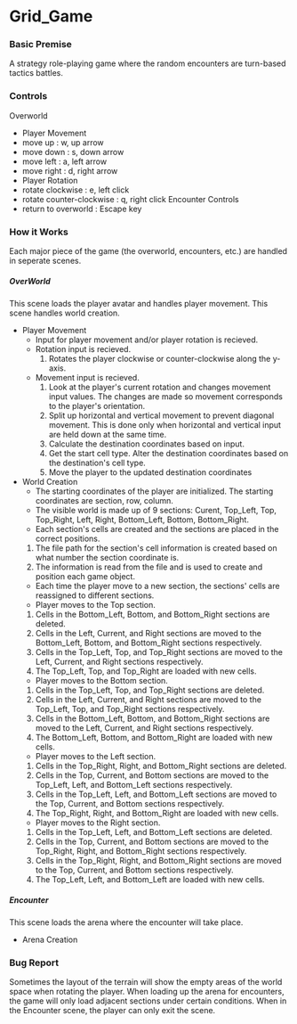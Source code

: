 # Grid_Game
### Basic Premise
A strategy role-playing game where the random encounters are turn-based tactics battles.
### Controls
Overworld
* Player Movement
 * move up    : w, up arrow
 * move down  : s, down arrow
 * move left  : a, left arrow
 * move right : d, right arrow
* Player Rotation
 * rotate clockwise         : e, left click
 * rotate counter-clockwise : q, right click
Encounter Controls
 * return to overworld : Escape key

### How it Works
Each major piece of the game (the overworld, encounters, etc.) are handled in seperate scenes.

##### OverWorld
This scene loads the player avatar and handles player movement. This scene handles world creation.
* Player Movement
  * Input for player movement and/or player rotation is recieved.
  * Rotation input is recieved.
    1. Rotates the player clockwise or counter-clockwise along the y-axis.
  * Movement input is recieved.
    1. Look at the player's current rotation and changes movement input values. The changes are made so movement corresponds to the player's orientation.
    2. Split up horizontal and vertical movement to prevent diagonal movement. This is done only when horizontal and vertical input are held down at the same time.
    3. Calculate the destination coordinates based on input.
    4. Get the start cell type. Alter the destination coordinates based on the destination's cell type.
    5. Move the player to the updated destination coordinates
* World Creation
  * The starting coordinates of the player are initialized. The starting coordinates are section, row, column.
  * The visible world is made up of 9 sections: Curent, Top_Left, Top, Top_Right, Left, Right, Bottom_Left, Bottom, Bottom_Right.
  * Each section's cells are created and the sections are placed in the correct positions.
   1. The file path for the section's cell information is created based on what number the section coordinate is.
   2. The information is read from the file and is used to create and position each game object.
  * Each time the player move to a new section, the sections' cells are reassigned to different sections.
   * Player moves to the Top section.
    1. Cells in the Bottom_Left, Bottom, and Bottom_Right sections are deleted.
    2. Cells in the Left, Current, and Right sections are moved to the Bottom_Left, Bottom, and Bottom_Right sections respectively.
    3. Cells in the Top_Left, Top, and Top_Right sections are moved to the Left, Current, and Right sections respectively.
    4. The Top_Left, Top, and Top_Right are loaded with new cells.
   * Player moves to the Bottom section.
    1. Cells in the Top_Left, Top, and Top_Right sections are deleted.
    2. Cells in the Left, Current, and Right sections are moved to the Top_Left, Top, and Top_Right sections respectively.
    3. Cells in the Bottom_Left, Bottom, and Bottom_Right sections are moved to the Left, Current, and Right sections respectively.
    4. The Bottom_Left, Bottom, and Bottom_Right are loaded with new cells.
   * Player moves to the Left section.
    1. Cells in the Top_Right, Right, and Bottom_Right sections are deleted.
    2. Cells in the Top, Current, and Bottom sections are moved to the Top_Left, Left, and Bottom_Left sections respectively.
    3. Cells in the Top_Left, Left, and Bottom_Left sections are moved to the Top, Current, and Bottom sections respectively.
    4. The Top_Right, Right, and Bottom_Right are loaded with new cells.
   * Player moves to the Right section.
    1. Cells in the Top_Left, Left, and Bottom_Left sections are deleted.
    2. Cells in the Top, Current, and Bottom sections are moved to the Top_Right, Right, and Bottom_Right sections respectively.
    3. Cells in the Top_Right, Right, and Bottom_Right sections are moved to the Top, Current, and Bottom sections respectively.
    4. The Top_Left, Left, and Bottom_Left are loaded with new cells.

##### Encounter
This scene loads the arena where the encounter will take place.
* Arena Creation

### Bug Report
Sometimes the layout of the terrain will show the empty areas of the world space when rotating the player. When loading up the arena for encounters, the game will only load adjacent sections under certain conditions. When in the Encounter scene, the player can only exit the scene.

